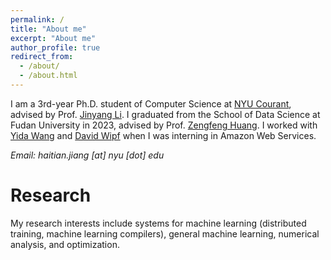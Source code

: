 ```yaml
---
permalink: /
title: "About me"
excerpt: "About me"
author_profile: true
redirect_from: 
  - /about/
  - /about.html
---
```


I am a 3rd-year Ph.D. student of Computer Science at  [NYU Courant](https://cs.nyu.edu/home/index.html), advised by Prof. [Jinyang Li](https://jinyangli.github.io/). I graduated from the School of Data Science at Fudan University in 2023, advised by Prof. [Zengfeng Huang](https://zengfenghuang.github.io). I worked with [Yida Wang](https://yidawang.org/) and [David Wipf](http://www.davidwipf.com/) when I was interning in Amazon Web Services. 

*Email: haitian.jiang [at] nyu [dot] edu*

# Research

My research interests include systems for machine learning (distributed training, machine learning compilers), general machine learning, numerical analysis, and optimization. 